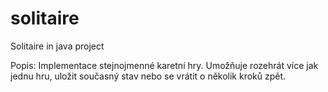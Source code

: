 # solitaire
Solitaire in java project

Popis: Implementace stejnojmenné karetní hry. Umožňuje rozehrát více jak jednu hru, uložit současný stav nebo se vrátit o několik kroků zpět.
